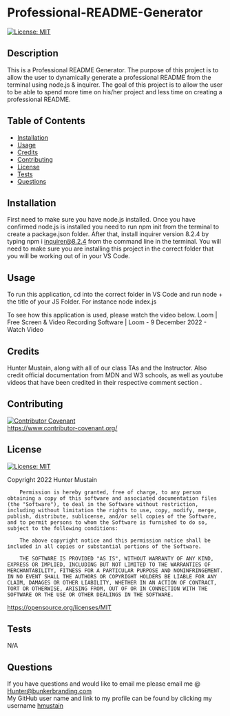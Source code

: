 # Professional-README-Generator
[![License: MIT](https://img.shields.io/badge/License-MIT-yellow.svg)](https://opensource.org/licenses/MIT)
        

## Description
This is a Professional README Generator. The purpose of this project is to allow the user to dynamically generate a professional README from the terminal using node.js & inquirer. The goal of this project is to allow the user to be able to spend more time on his/her project and less time on creating a professional README.

## Table of Contents

- [Installation](#installation)
- [Usage](#usage)
- [Credits](#credits)
- [Contributing](#contributing)
- [License](#license)
- [Tests](#tests)
- [Questions](#questions)

## Installation
First need to make sure you have node.js installed. Once you have confirmed node.js is installed you need to run npm init from the terminal to create a package.json folder. After that, install inquirer version 8.2.4 by typing npm i inquirer@8.2.4 from the command line in the terminal. You will need to make sure you are installing this project in the correct folder that you will be working out of in your VS Code.

## Usage
To run this application, cd into the correct folder in VS Code and run node + the title of your JS Folder. For instance node index.js

To see how this application is used, please watch the video below.
Loom | Free Screen & Video Recording Software | Loom - 9 December 2022 - Watch Video

## Credits
Hunter Mustain, along with all of our class TAs and the Instructor. Also credit official documentation from MDN and W3 schools, as well as youtube videos that have been credited in their respective comment section .

## Contributing
[![Contributor Covenant](https://img.shields.io/badge/Contributor%20Covenant-2.1-4baaaa.svg)](code_of_conduct.md) <br>
https://www.contributor-covenant.org/

## License
[![License: MIT](https://img.shields.io/badge/License-MIT-yellow.svg)](https://opensource.org/licenses/MIT)
        
Copyright 2022 Hunter Mustain

        Permission is hereby granted, free of charge, to any person obtaining a copy of this software and associated documentation files (the "Software"), to deal in the Software without restriction, including without limitation the rights to use, copy, modify, merge, publish, distribute, sublicense, and/or sell copies of the Software, and to permit persons to whom the Software is furnished to do so, subject to the following conditions:
        
        The above copyright notice and this permission notice shall be included in all copies or substantial portions of the Software.
        
        THE SOFTWARE IS PROVIDED "AS IS", WITHOUT WARRANTY OF ANY KIND, EXPRESS OR IMPLIED, INCLUDING BUT NOT LIMITED TO THE WARRANTIES OF MERCHANTABILITY, FITNESS FOR A PARTICULAR PURPOSE AND NONINFRINGEMENT. IN NO EVENT SHALL THE AUTHORS OR COPYRIGHT HOLDERS BE LIABLE FOR ANY CLAIM, DAMAGES OR OTHER LIABILITY, WHETHER IN AN ACTION OF CONTRACT, TORT OR OTHERWISE, ARISING FROM, OUT OF OR IN CONNECTION WITH THE SOFTWARE OR THE USE OR OTHER DEALINGS IN THE SOFTWARE.
https://opensource.org/licenses/MIT
        

## Tests
N/A

## Questions
If you have questions and would like to email me please email me @ Hunter@bunkerbranding.com <br>
My GitHub user name and link to my profile can be found by clicking my username <a href="https://github.com/hmustain?tab=repositories">hmustain</a>

